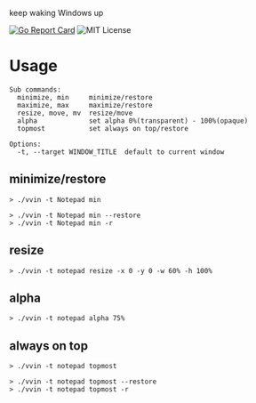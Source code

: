 keep waking Windows up

[![Go Report Card](https://goreportcard.com/badge/github.com/shu-go/vvin)](https://goreportcard.com/report/github.com/shu-go/vvin)
![MIT License](https://img.shields.io/badge/License-MIT-blue)

# Usage

```
Sub commands:
  minimize, min     minimize/restore
  maximize, max     maximize/restore
  resize, move, mv  resize/move
  alpha             set alpha 0%(transparent) - 100%(opaque)
  topmost           set always on top/restore

Options:
  -t, --target WINDOW_TITLE  default to current window
```

## minimize/restore

```
> ./vvin -t Notepad min

> ./vvin -t Notepad min --restore
> ./vvin -t Notepad min -r
```

## resize

```
> ./vvin -t notepad resize -x 0 -y 0 -w 60% -h 100%
```

## alpha

```
> ./vvin -t notepad alpha 75%
```

## always on top

```
> ./vvin -t notepad topmost

> ./vvin -t notepad topmost --restore
> ./vvin -t notepad topmost -r
```

